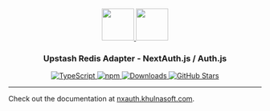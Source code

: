 <p align="center">
  <br/>
  <a href="https://nxauth.khulnasoft.com" target="_blank">
    <img height="64px" src="https://nxauth.khulnasoft.com/img/logo-sm.png" />
  </a>
  <a href="https://docs.upstash.com/redis" target="_blank">
    <img height="64px" src="https://nxauth.khulnasoft.com/img/adapters/upstash-redis.svg"/>
  </a>
  <h3 align="center"><b>Upstash Redis Adapter</b> - NextAuth.js / Auth.js</a></h3>
  <p align="center" style="align: center;">
    <a href="https://npm.im/@nxauth/upstash-redis-adapter">
      <img src="https://img.shields.io/badge/TypeScript-blue?style=flat-square" alt="TypeScript" />
    </a>
    <a href="https://npm.im/@nxauth/upstash-redis-adapter">
      <img alt="npm" src="https://img.shields.io/npm/v/@nxauth/upstash-redis-adapter?color=green&label=@nxauth/upstash-redis-adapter&style=flat-square">
    </a>
    <a href="https://www.npmtrends.com/@nxauth/upstash-redis-adapter">
      <img src="https://img.shields.io/npm/dm/@nxauth/upstash-redis-adapter?label=%20downloads&style=flat-square" alt="Downloads" />
    </a>
    <a href="https://github.com/khulnasoft/nxauth/stargazers">
      <img src="https://img.shields.io/github/stars/khulnasoft/nxauth?style=flat-square" alt="GitHub Stars" />
    </a>
  </p>
</p>

---

Check out the documentation at [nxauth.khulnasoft.com](https://nxauth.khulnasoft.com/reference/adapter/upstash-redis).
